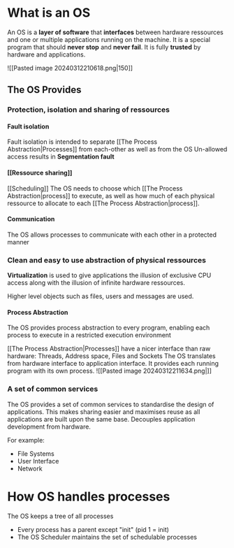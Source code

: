 
# What is an OS
An OS is a **layer of software** that **interfaces** between hardware ressources and one or multiple applications running on the machine. It is a special program that should **never stop** and **never fail**. It is fully **trusted** by hardware and applications.

 ![[Pasted image 20240312210618.png|150]]

## The OS Provides
### **Protection**, **isolation** and **sharing of ressources**

#### Fault isolation
Fault isolation is intended to separate [[The Process Abstraction|Processes]] from each-other as well as from the OS
Un-allowed access results in **Segmentation fault** 

#### [[Ressource sharing]]

[[Scheduling]]
The OS needs to choose which [[The Process Abstraction|process]] to execute, as well as how much of each physical ressource to allocate to each [[The Process Abstraction|process]].

#### Communication

The OS allows processes to communicate with each other in a protected manner

### Clean and easy to use **abstraction of physical ressources**

**Virtualization** is used to give applications the illusion of exclusive CPU access along with the illusion of infinite hardware ressources.

Higher level objects such as files, users and messages are used.

#### Process Abstraction

The OS provides process abstraction to every program, enabling each process to execute in a restricted execution environment

[[The Process Abstraction|Processes]] have a nicer interface than raw hardware: Threads, Address space, Files and Sockets
The OS translates from hardware interface to application interface.
It provides each running program with its own process.
![[Pasted image 20240312211634.png|]]

### A set of **common services**

The OS provides a set of common services to standardise the design of applications.
This makes sharing easier and maximises reuse as all applications are built upon the same base.
Decouples application development from hardware.

For example:
- File Systems
- User Interface
- Network


# How OS handles processes
The OS keeps a tree of all processes
- Every process has a parent except "init" (pid 1 = init)
- The OS Scheduler maintains the set of schedulable processes